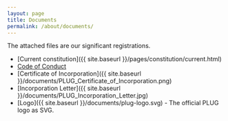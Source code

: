 ```yaml
---
layout: page
title: Documents
permalink: /about/documents/
---
```


The attached files are our significant registrations.

 * [Current constitution]({{ site.baseurl }}/pages/constitution/current.html)
 * [Code of Conduct](https://github.com/plugorgau/constitution_and_policies/blob/master/Code%20of%20Conduct.md)
 * [Certificate of Incorporation]({{ site.baseurl }}/documents/PLUG_Certificate_of_Incorporation.png)
 * [Incorporation Letter]({{ site.baseurl }}/documents/PLUG_Incorporation_Letter.jpg)
 * [Logo]({{ site.baseurl }}/documents/plug-logo.svg) - The official PLUG logo as SVG.
